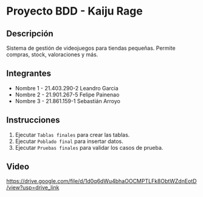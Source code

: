 # Proyecto BDD - Kaiju Rage

## Descripción
Sistema de gestión de videojuegos para tiendas pequeñas. Permite compras, stock, valoraciones y más.

## Integrantes
- Nombre 1 - 21.403.290-2 Leandro Garcia
- Nombre 2 - 21.901.267-5 Felipe Painenao
- Nombre 3 - 21.861.159-1 Sebastián Arroyo

## Instrucciones
1. Ejecutar `Tablas finales` para crear las tablas.
2. Ejecutar `Poblado final` para insertar datos.
3. Ejecutar `Pruebas finales` para validar los casos de prueba.

## Video
https://drive.google.com/file/d/1d0q6dWu4bhaOOCMPTLFk8ObtWZdnEotD/view?usp=drive_link
